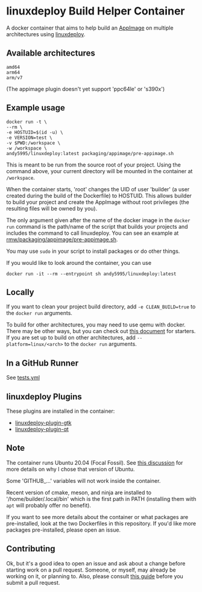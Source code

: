 # linuxdeploy Build Helper Container

A docker container that aims to help build an
[AppImage](https://github.com/AppImage/AppImageKit) on multiple architectures
using [linuxdeploy](https://github.com/linuxdeploy/linuxdeploy).

## Available architectures

    amd64
    arm64
    arm/v7

(The appimage plugin doesn't yet support 'ppc64le' or 's390x')

## Example usage

    docker run -t \
    --rm \
    -e HOSTUID=$(id -u) \
    -e VERSION=test \
    -v $PWD:/workspace \
    -w /workspace \
    andy5995/linuxdeploy:latest packaging/appimage/pre-appimage.sh

This is meant to be run from the source root of your project. Using the
command above, your current directory will be mounted in the container at
`/workspace`.

When the container starts, 'root' changes the UID of user 'builder' (a user
created during the build of the Dockerfile) to HOSTUID. This allows builder to
build your project and create the AppImage without root privileges (the
resulting files will be owned by you).

The only argument given after the name of the docker image in the `docker run`
command is the path/name of the script that builds your projects and includes
the command to call linuxdeploy. You can see an example at
[rmw/packaging/appimage/pre-appimage.sh](https://github.com/theimpossibleastronaut/rmw/blob/master/packaging/appimage/pre-appimage.sh).

You may use `sudo` in your script to install packages or do other things.

If you would like to look around the container, you can use

    docker run -it --rm --entrypoint sh andy5995/linuxdeploy:latest

## Locally

If you want to clean your project build directory, add `-e CLEAN_BUILD=true`
to the `docker run` arguments.

To build for other architectures, you may need to use qemu with docker. There
may be other ways, but you can check out [this
document](https://www.stereolabs.com/docs/docker/building-arm-container-on-x86)
for starters. If you are set up to build on other architectures, add
`--platform=linux/<arch>` to the `docker run` arguments.

## In a GitHub Runner

See [tests.yml](https://github.com/andy5995/linuxdeploy-build-helper-container/blob/trunk/.github/workflows/test.yml)

## linuxdeploy Plugins

These plugins are installed in the container:

* [linuxdeploy-plugin-gtk](https://github.com/linuxdeploy/linuxdeploy-plugin-gtk)
* [linuxdeploy-plugin-qt](https://github.com/linuxdeploy/linuxdeploy-plugin-qt)

## Note

The container runs Ubuntu 20.04 (Focal Fossil). See [this
discussion](https://github.com/orgs/AppImage/discussions/1254) for more
details on why I chose that version of Ubuntu.

Some 'GITHUB_...' variables will not work inside the container.

Recent version of cmake, meson, and ninja are installed to
'/home/builder/.local/bin' which is the first path in PATH (installing them
with `apt` will probably offer no benefit).

If you want to see more details about the container or what packages are
pre-installed, look at the two Dockerfiles in this repository. If you'd like
more packages pre-installed, please open an issue.

## Contributing

Ok, but it's a good idea to open an issue and ask about a change before
starting work on a pull request. Someone, or myself, may already be working on
it, or planning to. Also, please consult [this
guide](https://docs.github.com/en/pull-requests/collaborating-with-pull-requests/getting-started/best-practices-for-pull-requests)
before you submit a pull request.
